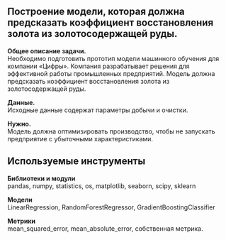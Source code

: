 ## Построение модели, которая должна предсказать коэффициент восстановления золота из золотосодержащей руды.

**Общее описание задачи.**<br>
Необходимо подготовить прототип модели машинного обучения для компании «Цифры». Компания разрабатывает решения для эффективной работы промышленных предприятий. 
Модель должна предсказать коэффициент восстановления золота из золотосодержащей руды.  

**Данные.**<br>
Исходные данные содержат параметры добычи и очистки. 

**Нужно.**<br>
Модель должна оптимизировать производство, чтобы не запускать предприятие с убыточными характеристиками.

## Используемые инструменты
**Библиотеки и модули**<br>
pandas, numpy, statistics, os, matplotlib, seaborn, scipy, sklearn

**Модели**<br>
LinearRegression, RandomForestRegressor, GradientBoostingClassifier

**Метрики**<br>
mean_squared_error, mean_absolute_error, собственная метрика.

